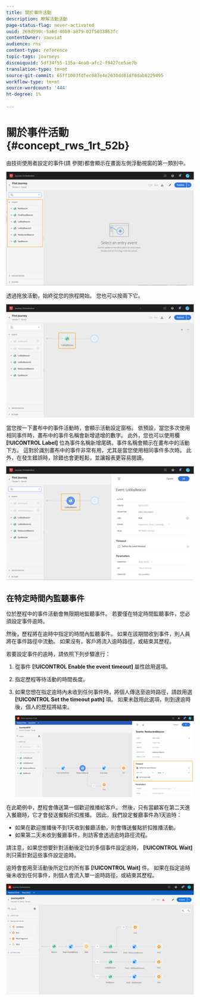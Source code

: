 ```yaml
---
title: 關於事件活動
description: 瞭解活動活動
page-status-flag: never-activated
uuid: 269d590c-5a6d-40b9-a879-02f5033863fc
contentOwner: sauviat
audience: rns
content-type: reference
topic-tags: journeys
discoiquuid: 5df34f55-135a-4ea8-afc2-f9427ce5ae7b
translation-type: tm+mt
source-git-commit: 65ff1003fdfec087e4e2030dd81df8dab6229495
workflow-type: tm+mt
source-wordcount: '444'
ht-degree: 1%

---
```



# 關於事件活動 {#concept_rws_1rt_52b}

由技術使用者設定的事件(請 [](../event/about-events.md)參閱)都會顯示在畫面左側浮動視窗的第一類別中。

![](../assets/journey43.png)

透過拖放活動，始終從您的旅程開始。 您也可以按兩下它。

![](../assets/journey44.png)

當您按一下畫布中的事件活動時，會顯示活動設定窗格。 依預設，當您多次使用相同事件時，畫布中的事件名稱會新增遞增的數字。 此外，您也可以使用欄 **[!UICONTROL Label]** 位為事件名稱新增尾碼，事件名稱會顯示在畫布中的活動下方。 這對於識別畫布中的事件非常有用，尤其是當您使用相同事件多次時。 此外，在發生錯誤時，除錯也會更輕鬆，並讓報表更容易閱讀。

![](../assets/journey33.png)

## 在特定時間內監聽事件

位於歷程中的事件活動會無限期地監聽事件。 若要僅在特定時間監聽事件，您必須設定事件逾時。

然後，歷程將在逾時中指定的時間內監聽事件。 如果在該期間收到事件，則人員將在事件路徑中流動。 如果沒有，客戶將流入逾時路徑，或結束其歷程。

若要設定事件的逾時，請依照下列步驟進行：

1. 從事件 **[!UICONTROL Enable the event timeout]** 屬性啟用選項。

1. 指定歷程等待活動的時間長度。

1. 如果您想在指定逾時內未收到任何事件時，將個人傳送至逾時路徑，請啟用選 **[!UICONTROL Set the timeout path]** 項。 如果未啟用此選項，則到達逾時後，個人的歷程將結束。

   ![](../assets/event-timeout.png)

在此範例中，歷程會傳送第一個歡迎推播給客戶。 然後，只有當顧客在第二天進入餐廳時，它才會發送餐點折扣推播。 因此，我們設定餐廳事件為1天逾時：

* 如果在歡迎推播後不到1天收到餐廳活動，則會傳送餐點折扣推播活動。
* 如果第二天未收到餐廳事件，則訪客會透過逾時路徑流程。

請注意，如果您想要針對活動後定位的多個事件設定逾時， **[!UICONTROL Wait]** 則只需針對這些事件設定逾時。

逾時會套用至活動後所定位的所有事 **[!UICONTROL Wait]** 件。 如果在指定逾時後未收到任何事件，則個人會流入單一逾時路徑，或結束其歷程。

![](../assets/event-timeout-group.png)
